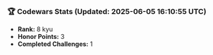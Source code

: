 ### 🏆 Codewars Stats (Updated: 2025-06-05 16:10:55 UTC)

- **Rank:** 8 kyu
- **Honor Points:** 3
- **Completed Challenges:** 1
